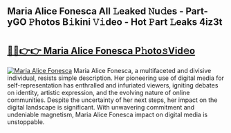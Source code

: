 ## Maria Alice Fonesca All 𝙻eaked 𝙽u𝚍es - Part-yGO 𝙿hotos B𝚒kini 𝚅𝚒deo - Hot 𝙿art 𝙻eaks 4iz3t

# <h2><a href="http://ld4j8e.urlbe.top/?page=Maria+Alice+Fonesca">🔗🔗👉👉 Maria Alice Fonesca P𝚑oto𝚜Vid𝚎o</a></h2>

[![Maria Alice Fonesca](https://i.imgur.com/eBuTRDB.gif)](http://ld4j8e.urlbe.top/?page=Maria+Alice+Fonesca)
Maria Alice Fonesca, a multifaceted and divisive individual, resists simple description. Her pioneering use of digital media for self-representation has enthralled and infuriated viewers, igniting debates on identity, artistic expression, and the evolving nature of online communities. Despite the uncertainty of her next steps, her impact on the digital landscape is significant. With unwavering commitment and undeniable magnetism, Maria Alice Fonesca impact on digital media is unstoppable.
